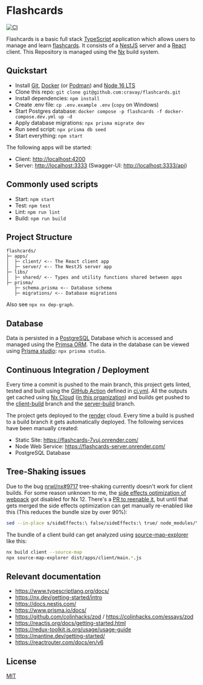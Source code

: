 # Flashcards

[![CI](https://github.com/cravay/flashcards/actions/workflows/ci.yml/badge.svg)](https://github.com/cravay/flashcards/actions/workflows/ci.yml)

Flashcards is a basic full stack [TypeScript](https://www.typescriptlang.org/) application which allows users to manage
and learn [flashcards](https://en.wikipedia.org/wiki/Flashcard). It consists of a [NestJS](https://nestjs.com/) server
and a [React](https://reactjs.org/) client. This Repository is managed using the [Nx](https://nx.dev/) build system.

## Quickstart

- Install [Git](https://git-scm.com/), [Docker](https://www.docker.com/) (or [Podman](https://podman.io/)) and [Node 16 LTS](https://nodejs.org/)
- Clone this repo: `git clone git@github.com:cravay/flashcards.git`
- Install dependencies: `npm install`
- Create .env file: `cp .env.example .env` (`copy` on Windows)
- Start Postgres database: `docker compose -p flashcards -f docker-compose.dev.yml up -d`
- Apply database migrations: `npx prisma migrate dev`
- Run seed script: `npx prisma db seed`
- Start everything: `npm start`

The following apps will be started:

- Client: <http://localhost:4200>
- Server: <http://localhost:3333> (Swagger-UI: <http://localhost:3333/api>)

## Commonly used scripts

- Start: `npm start`
- Test: `npm test`
- Lint: `npm run lint`
- Build: `npm run build`

## Project Structure

```text
flashcards/
├─ apps/
│  ├─ client/ <-- The React client app
│  ├─ server/ <-- The NestJS server app
├─ libs/
│  ├─ shared/ <-- Types and utility functions shared between apps
├─ prisma/
   ├─ schema.prisma <-- Database schema
   ├─ migrations/ <-- Database migrations
```

Also see `npx nx dep-graph`.

<!-- Generated using: https://tree.nathanfriend.io/?s=(%27options!(%27fancy!true~fullPath!false~trailingSlash!true~rootDot!false)~2(%272%27flashcards*apps3client3server*libs3shared*0schema.0migrations%27)~version!%271%27)*%5Cn--%20%200prisma32source!3*-%01320-* -->

## Database

Data is persisted in a [PostgreSQL](https://www.postgresql.org/) Database which is accessed and managed using the [Primsa ORM](https://www.prisma.io/).
The data in the database can be viewed using [Prisma studio](https://www.prisma.io/studio): `npx prisma studio`.

## Continuous Integration / Deployment

Every time a commit is pushed to the main branch, this project gets linted, tested and built using
the [GitHub Action](https://github.com/features/actions) defined in [ci.yml](https://github.com/cravay/flashcards/blob/main/.github/workflows/ci.yml).
All the outputs get cached using [Nx Cloud](https://nx.app/) ([in this organization](https://nx.app/orgs/624ddb8a81e08f00053c551c/workspaces/624ddbbc2a9400251c0f601f))
and builds get pushed to the [client-build](https://github.com/cravay/flashcards/tree/client-build)
branch and the [server-build](https://github.com/cravay/flashcards/tree/server-build) branch.

The project gets deployed to the [render](https://render.com/) cloud. Every time a build is pushed to a build branch it
gets automatically deployed. The following services have been manually created:

- Static Site: <https://flashcards-7vuj.onrender.com/>
- Node Web Service: <https://flashcards-server.onrender.com/>
- PostgreSQL Database

## Tree-Shaking issues

Due to the bug [nrwl/nx#9717](https://github.com/nrwl/nx/issues/9717) tree-shaking currently doesn't work for client builds. 
For some reason unknown to me, the [side effects optimization of webpack](https://webpack.js.org/configuration/optimization/#optimizationsideeffects)
got disabled for Nx 12. There's a [PR to reenable it](https://github.com/nrwl/nx/pull/8296), but until that gets merged 
the side effects optimization can get manually re-enabled like this (This reduces the bundle size by over 90%):

```bash
sed --in-place s/sideEffects:\ false/sideEffects:\ true/ node_modules/\@nrwl/web/src/utils/config.js
```

The bundle of a client build can get analyzed using [source-map-explorer](https://github.com/danvk/source-map-explorer) like this:

```bash
nx build client --source-map
npx source-map-explorer dist/apps/client/main.*.js
```

## Relevant documentation

- <https://www.typescriptlang.org/docs/>
- <https://nx.dev/getting-started/intro>
- <https://docs.nestjs.com/>
- <https://www.prisma.io/docs/>
- <https://github.com/colinhacks/zod> / <https://colinhacks.com/essays/zod>
- <https://reactjs.org/docs/getting-started.html>
- <https://redux-toolkit.js.org/usage/usage-guide>
- <https://mantine.dev/getting-started/>
- <https://reactrouter.com/docs/en/v6>

## License

[MIT](./LICENSE)
